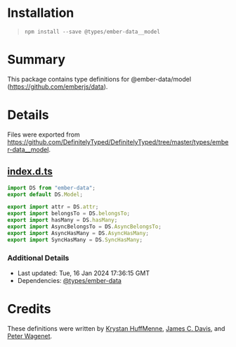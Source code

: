 # Installation
> `npm install --save @types/ember-data__model`

# Summary
This package contains type definitions for @ember-data/model (https://github.com/emberjs/data).

# Details
Files were exported from https://github.com/DefinitelyTyped/DefinitelyTyped/tree/master/types/ember-data__model.
## [index.d.ts](https://github.com/DefinitelyTyped/DefinitelyTyped/tree/master/types/ember-data__model/index.d.ts)
````ts
import DS from "ember-data";
export default DS.Model;

export import attr = DS.attr;
export import belongsTo = DS.belongsTo;
export import hasMany = DS.hasMany;
export import AsyncBelongsTo = DS.AsyncBelongsTo;
export import AsyncHasMany = DS.AsyncHasMany;
export import SyncHasMany = DS.SyncHasMany;

````

### Additional Details
 * Last updated: Tue, 16 Jan 2024 17:36:15 GMT
 * Dependencies: [@types/ember-data](https://npmjs.com/package/@types/ember-data)

# Credits
These definitions were written by [Krystan HuffMenne](https://github.com/gitKrystan), [James C. Davis](https://github.com/jamescdavis), and [Peter Wagenet](https://github.com/wagenet).
